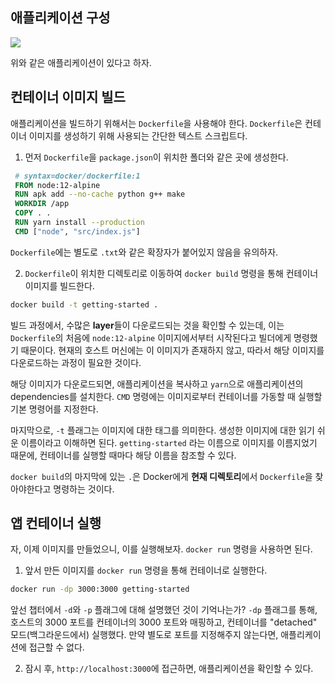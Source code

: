 ## 애플리케이션 구성

<img src="https://docs.docker.com/get-started/images/ide-screenshot.png" />

위와 같은 애플리케이션이 있다고 하자.

## 컨테이너 이미지 빌드

애플리케이션을 빌드하기 위해서는 `Dockerfile`을 사용해야 한다. `Dockerfile`은 컨테이너 이미지를 생성하기 위해 사용되는 간단한 텍스트 스크립트다.

1. 먼저 `Dockerfile`을 `package.json`이 위치한 폴더와 같은 곳에 생성한다.

```dockerfile
 # syntax=docker/dockerfile:1
 FROM node:12-alpine
 RUN apk add --no-cache python g++ make
 WORKDIR /app
 COPY . .
 RUN yarn install --production
 CMD ["node", "src/index.js"]
```

`Dockerfile`에는 별도로 `.txt`와 같은 확장자가 붙어있지 않음을 유의하자.

2. `Dockerfile`이 위치한 디렉토리로 이동하여 `docker build` 명령을 통해 컨테이너 이미지를 빌드한다.

```bash
docker build -t getting-started .
```

빌드 과정에서, 수많은 **layer**들이 다운로드되는 것을 확인할 수 있는데, 이는 `Dockerfile`의 처음에 `node:12-alpine` 이미지에서부터 시작된다고 빌더에게 명령했기 때문이다. 현재의 호스트 머신에는 이 이미지가 존재하지 않고, 따라서 해당 이미지를 다운로드하는 과정이 필요한 것이다.

해당 이미지가 다운로드되면, 애플리케이션을 복사하고 `yarn`으로 애플리케이션의 dependencies를 설치한다. `CMD` 명령에는 이미지로부터 컨테이너를 가동할 때 실행할 기본 명령어를 지정한다.

마지막으로, `-t` 플래그는 이미지에 대한 태그를 의미한다. 생성한 이미지에 대한 읽기 쉬운 이름이라고 이해하면 된다. `getting-started` 라는 이름으로 이미지를 이름지었기 때문에, 컨테이너를 실행할 때마다 해당 이름을 참조할 수 있다.

`docker build`의 마지막에 있는 `.`은 Docker에게 **현재 디렉토리**에서 `Dockerfile`을 찾아야한다고 명령하는 것이다.

## 앱 컨테이너 실행

자, 이제 이미지를 만들었으니, 이를 실행해보자. `docker run` 명령을 사용하면 된다.

1. 앞서 만든 이미지를 `docker run` 명령을 통해 컨테이너로 실행한다.

```bash
docker run -dp 3000:3000 getting-started
```

앞선 챕터에서 `-d`와 `-p` 플래그에 대해 설명했던 것이 기억나는가? `-dp` 플래그를 통해, 호스트의 3000 포트를 컨테이너의 3000 포트와 매핑하고, 컨테이너를 "detached" 모드(백그라운드에서) 실행했다. 만약 별도로 포트를 지정해주지 않는다면, 애플리케이션에 접근할 수 없다.

2. 잠시 후, `http://localhost:3000`에 접근하면, 애플리케이션을 확인할 수 있다.
